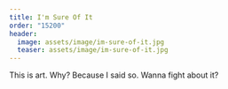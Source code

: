 ```yaml
---
title: I'm Sure Of It
order: "15200"
header:
  image: assets/image/im-sure-of-it.jpg
  teaser: assets/image/im-sure-of-it.jpg
---
```


<p>
  This is art.  Why?  Because I said so.  Wanna fight about it?
</p>